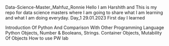 Data-Science-Master_Mahfuz_Ronnie
Hello I am Harshith and This is my repo for data science masters where I am going to share what I am learning and what I am doing everyday.
Day_1 29.01.2023
First day I learned

Introduction Of Python And Comparison With Other Programming Language
Python Objects, Number & Booleans, Strings.
Container Objects, Mutability Of Objects
How to use PW lab
